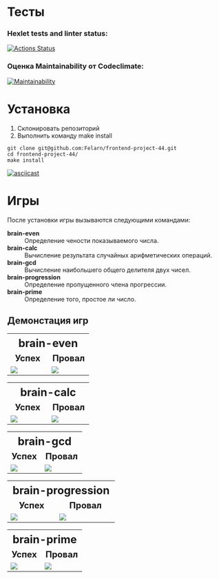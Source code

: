 # Тесты
### Hexlet tests and linter status:
[![Actions Status](https://github.com/Felarn/frontend-project-44/workflows/hexlet-check/badge.svg)](https://github.com/Felarn/frontend-project-44/actions)

### Оценка Maintainability от Codeclimate:
[![Maintainability](https://api.codeclimate.com/v1/badges/45592d5faac931a33a49/maintainability)](https://codeclimate.com/github/Felarn/frontend-project-44/maintainability)

# Установка
<ol>
    <li>Склонировать репозиторий</li>
    <li>Выполнить команду make install</li>
</ol>

```
git clone git@github.com:Felarn/frontend-project-44.git
cd frontend-project-44/
make install
```

[![asciicast](https://asciinema.org/a/kQvH2HekUsJAjgmh3JZsDjLlc.svg)](https://asciinema.org/a/kQvH2HekUsJAjgmh3JZsDjLlc)

# Игры
После установки игры вызываются следующими командами:
<dl>
    <dt style="font-weight: bold;">brain-even</dt><dd>Определение чености показываемого числа.</dd>
    <dt style="font-weight: bold;">brain-calc</dt><dd>Вычисление результата случайных арифметических операций.</dd>
    <dt style="font-weight: bold;">brain-gcd</dt><dd>Вычисление наибольшего общего делителя двух чисел.</dd>
    <dt style="font-weight: bold;">brain-progression</dt><dd>Определение пропущенного члена прогрессии.</dd>
    <dt style="font-weight: bold;">brain-prime</dt><dd>Определение того, простое ли число.</dd>
</dl>

## Демонстация игр

<table style="width: 100%;">
    <tr>
        <th style="width: 100%;font-size: 25px;font-weight: bold;text-align: center;" colspan="2">brain-even</th>
    </tr>
    <tr>
        <td style="width: 50%;font-size: 20px;font-weight: bold;text-align: center;">Успех</td>
        <td style="width: 50%;font-size: 20px;font-weight: bold;text-align: center;">Провал</td>
    </tr>
    <tr>
        <td style="width: 50%;">
            <a href="https://asciinema.org/a/PfxC4On4CIeg0iz3efz5qRaZm" target="_blank"><img src="https://asciinema.org/a/PfxC4On4CIeg0iz3efz5qRaZm.svg" /></a>
        </td>
        <td style="width: 50%;">
            <a href="https://asciinema.org/a/W2x8Zid2ixibGrX2km82geNrn" target="_blank"><img src="https://asciinema.org/a/W2x8Zid2ixibGrX2km82geNrn.svg" /></a>
        </td>
    </tr>
</table>

<table style="width: 100%;">
    <tr>
        <th style="width: 100%;font-size: 25px;font-weight: bold;text-align: center;" colspan="2">brain-calc</th>
    </tr>
    <tr style="width: 50%;font-size: 20px;font-weight: bold;text-align: center;">
        <td>Успех</td>
        <td>Провал</td>
    </tr>
    <tr>
        <td style="width: 50%;">
            <a href="https://asciinema.org/a/YodEWGwCYxVU2tIp1CLpVRpHr" target="_blank"><img src="https://asciinema.org/a/YodEWGwCYxVU2tIp1CLpVRpHr.svg" /></a>
        </td>
        <td style="width: 50%;">
            <a href="https://asciinema.org/a/WYyAIfDviynfnlRr2eFRMALSw" target="_blank"><img src="https://asciinema.org/a/WYyAIfDviynfnlRr2eFRMALSw.svg" /></a>
        </td>
    </tr>
</table>

<table style="width: 100%;">
    <tr>
        <th style="width: 100%;font-size: 25px;font-weight: bold;text-align: center;" colspan="2">brain-gcd</th>
    </tr>
    <tr style="width: 50%;font-size: 20px;font-weight: bold;text-align: center;">
        <td>Успех</td>
        <td>Провал</td>
    </tr>
    <tr>
        <td>
            <a href="https://asciinema.org/a/Zs25cMOjyjTOc1Br6O3XQMDLD" target="_blank"><img src="https://asciinema.org/a/Zs25cMOjyjTOc1Br6O3XQMDLD.svg" /></a>
        </td>
        <td>
            <a href="https://asciinema.org/a/uCiGTmdVqskMZ8FhqUnySp6gL" target="_blank"><img src="https://asciinema.org/a/uCiGTmdVqskMZ8FhqUnySp6gL.svg" /></a>
        </td>
    </tr>
</table>

<table style="width: 100%;">
    <tr>
        <th style="width: 100%;font-size: 25px;font-weight: bold;text-align: center;" colspan="2">brain-progression</th>
    </tr>
    <tr style="width: 50%;font-size: 20px;font-weight: bold;text-align: center;">
        <td>Успех</td>
        <td>Провал</td>
    </tr>
    <tr>
        <td>
            <a href="https://asciinema.org/a/5McvTwW3Qr4jXq284JNYF3BzH" target="_blank"><img src="https://asciinema.org/a/5McvTwW3Qr4jXq284JNYF3BzH.svg" /></a>
        </td>
        <td>
            <a href="https://asciinema.org/a/MaNoMnCwx5Fe4nO0L8RLPf9LJ" target="_blank"><img src="https://asciinema.org/a/MaNoMnCwx5Fe4nO0L8RLPf9LJ.svg" /></a>
        </td>
    </tr>
</table>

<table style="width: 100%;">
    <tr>
        <th style="width: 100%;font-size: 25px;font-weight: bold;text-align: center;" colspan="2">brain-prime</th>
    </tr>
    <tr style="width: 50%;font-size: 20px;font-weight: bold;text-align: center;">
        <td>Успех</td>
        <td>Провал</td>
    </tr>
    <tr>
        <td>
            <a href="https://asciinema.org/a/WqGx6rcBgT71h6TnRlLZK5c72" target="_blank"><img src="https://asciinema.org/a/WqGx6rcBgT71h6TnRlLZK5c72.svg" /></a>
        </td>
        <td>
            <a href="https://asciinema.org/a/LGYu8fCCzoEzSVfKV3CB9Xu6g" target="_blank"><img src="https://asciinema.org/a/LGYu8fCCzoEzSVfKV3CB9Xu6g.svg" /></a>
        </td>
    </tr>
</table>
